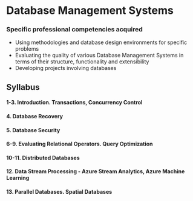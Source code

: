 # Database Management Systems

### Specific professional competencies acquired
- Using methodologies and database design environments for specific problems
- Evaluating the quality of various Database Management Systems in terms of their structure, functionality and extensibility
- Developing projects involving databases

## Syllabus
#### 1-3. Introduction. Transactions, Concurrency Control
#### 4. Database Recovery
#### 5. Database Security
#### 6-9. Evaluating Relational Operators. Query Optimization
#### 10-11. Distributed Databases
#### 12. Data Stream Processing - Azure Stream Analytics, Azure Machine Learning
#### 13. Parallel Databases. Spatial Databases 
